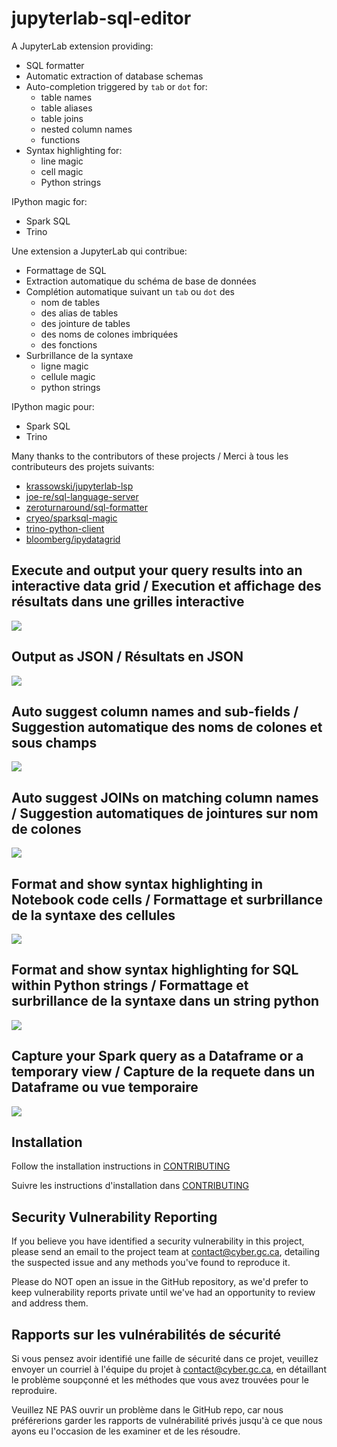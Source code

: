 # jupyterlab-sql-editor

A JupyterLab extension providing:

- SQL formatter
- Automatic extraction of database schemas
- Auto-completion triggered by `tab` or `dot` for:
    - table names
    - table aliases
    - table joins
    - nested column names
    - functions
- Syntax highlighting for:
    - line magic
    - cell magic
    - Python strings

IPython magic for:
- Spark SQL
- Trino

Une extension a JupyterLab qui contribue:

- Formattage de SQL
- Extraction automatique du schéma de base de données
- Complétion automatique suivant un `tab` ou `dot` des
    - nom de tables
    - des alias de tables
    - des jointure de tables
    - des noms de colones imbriquées
    - des fonctions
-  Surbrillance de la syntaxe
    - ligne magic
    - cellule magic
    - python strings

IPython magic pour:
- Spark SQL
- Trino

Many thanks to the contributors of these projects / Merci à tous les contributeurs des projets suivants:

- [krassowski/jupyterlab-lsp](https://github.com/jupyter-lsp/jupyterlab-lsp)
- [joe-re/sql-language-server](https://github.com/joe-re/sql-language-server)
- [zeroturnaround/sql-formatter](https://github.com/zeroturnaround/sql-formatter)
- [cryeo/sparksql-magic](https://github.com/cryeo/sparksql-magic)
- [trino-python-client](https://github.com/trinodb/trino-python-client)
- [bloomberg/ipydatagrid](https://github.com/bloomberg/ipydatagrid)


## Execute and output your query results into an interactive data grid / Execution et affichage des résultats dans une grilles interactive
![](https://raw.githubusercontent.com/CybercentreCanada/jupyterlab-sql-editor/main/images//ipydatagrid.gif)

## Output as JSON / Résultats en JSON
![](https://raw.githubusercontent.com/CybercentreCanada/jupyterlab-sql-editor/main/images//json-output.gif)

## Auto suggest column names and sub-fields / Suggestion automatique des noms de colones et sous champs
![](https://raw.githubusercontent.com/CybercentreCanada/jupyterlab-sql-editor/main/images//sparksql-nested-columns.gif)

## Auto suggest JOINs on matching column names / Suggestion automatiques de jointures sur nom de colones
![](https://raw.githubusercontent.com/CybercentreCanada/jupyterlab-sql-editor/main/images//trino-inner-join.gif)

## Format and show syntax highlighting in Notebook code cells / Formattage et surbrillance de la syntaxe des cellules
![](https://raw.githubusercontent.com/CybercentreCanada/jupyterlab-sql-editor/main/images/format-cell.gif)

## Format and show syntax highlighting for SQL within Python strings / Formattage et surbrillance de la syntaxe dans un string python
![](https://raw.githubusercontent.com/CybercentreCanada/jupyterlab-sql-editor/main/images//format-string.gif)


## Capture your Spark query as a Dataframe or a temporary view / Capture de la requete dans un Dataframe ou vue temporaire
![](https://raw.githubusercontent.com/CybercentreCanada/jupyterlab-sql-editor/main/images//args.png)



## Installation

Follow the installation instructions in [CONTRIBUTING](./CONTRIBUTING.md)

Suivre les instructions d'installation dans [CONTRIBUTING](./CONTRIBUTING.md)

## Security Vulnerability Reporting

If you believe you have identified a security vulnerability in this project, please send an email to the project
team at contact@cyber.gc.ca, detailing the suspected issue and any methods you've found to reproduce it.

Please do NOT open an issue in the GitHub repository, as we'd prefer to keep vulnerability reports private until
we've had an opportunity to review and address them.

## Rapports sur les vulnérabilités de sécurité

Si vous pensez avoir identifié une faille de sécurité dans ce projet, veuillez envoyer un courriel à l'équipe du projet à contact@cyber.gc.ca, en détaillant le problème soupçonné et les méthodes que vous avez trouvées pour le reproduire.

Veuillez NE PAS ouvrir un problème dans le GitHub repo, car nous préférerions garder les rapports de vulnérabilité privés jusqu'à ce que nous ayons eu l'occasion de les examiner et de les résoudre.

